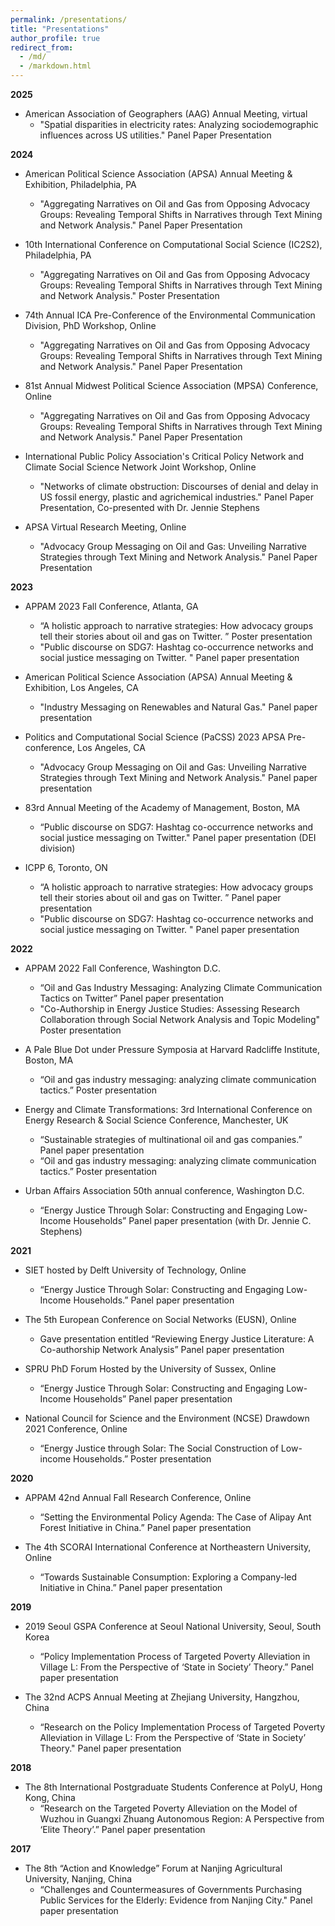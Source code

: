 ```yaml
---
permalink: /presentations/
title: "Presentations"
author_profile: true
redirect_from: 
  - /md/
  - /markdown.html
---
```


**2025**
- American Association of Geographers (AAG) Annual Meeting, virtual
  - "Spatial disparities in electricity rates: Analyzing sociodemographic influences across US utilities." Panel Paper Presentation
    
**2024**
- American Political Science Association (APSA) Annual Meeting & Exhibition, Philadelphia, PA
  - "Aggregating Narratives on Oil and Gas from Opposing Advocacy Groups: Revealing Temporal Shifts in Narratives through Text Mining and Network Analysis." Panel Paper Presentation
    
- 10th International Conference on Computational Social Science (IC2S2), Philadelphia, PA
  - "Aggregating Narratives on Oil and Gas from Opposing Advocacy Groups: Revealing Temporal Shifts in Narratives through Text Mining and Network Analysis." Poster Presentation
    
- 74th Annual ICA Pre-Conference of the Environmental Communication Division, PhD Workshop, Online
  - "Aggregating Narratives on Oil and Gas from Opposing Advocacy Groups: Revealing Temporal Shifts in Narratives through Text Mining and Network Analysis." Panel Paper Presentation

- 81st Annual Midwest Political Science Association (MPSA) Conference, Online
  - "Aggregating Narratives on Oil and Gas from Opposing Advocacy Groups: Revealing Temporal Shifts in Narratives through Text Mining and Network Analysis." Panel Paper Presentation
    
- International Public Policy Association's Critical Policy Network and Climate Social Science Network Joint Workshop, Online
  - "Networks of climate obstruction: Discourses of denial and delay in US fossil energy, plastic and agrichemical industries." Panel Paper Presentation, Co-presented with Dr. Jennie Stephens

- APSA Virtual Research Meeting, Online
  - "Advocacy Group Messaging on Oil and Gas: Unveiling Narrative Strategies through Text Mining and Network Analysis." Panel Paper Presentation

**2023**

- APPAM 2023 Fall Conference, Atlanta, GA
  - “A holistic approach to narrative strategies: How advocacy groups tell their stories about oil and gas on Twitter. ” Poster presentation
  - "Public discourse on SDG7: Hashtag co-occurrence networks and social justice messaging on Twitter. " Panel paper presentation

- American Political Science Association (APSA) Annual Meeting & Exhibition, Los Angeles, CA
  - "Industry Messaging on Renewables and Natural Gas." Panel paper presentation

- Politics and Computational Social Science (PaCSS) 2023 APSA Pre-conference, Los Angeles, CA
  - "Advocacy Group Messaging on Oil and Gas: Unveiling Narrative Strategies through Text Mining and Network Analysis." Panel paper presentation

- 83rd Annual Meeting of the Academy of Management, Boston, MA			
  - “Public discourse on SDG7: Hashtag co-occurrence networks and social justice messaging on Twitter." Panel paper presentation (DEI division)

- ICPP 6, Toronto, ON
  - “A holistic approach to narrative strategies: How advocacy groups tell their stories about oil and gas on Twitter. ” Panel paper presentation
  - "Public discourse on SDG7: Hashtag co-occurrence networks and social justice messaging on Twitter. " Panel paper presentation

**2022**

- APPAM 2022 Fall Conference, Washington D.C.
  - “Oil and Gas Industry Messaging: Analyzing Climate Communication Tactics on Twitter” Panel paper presentation
  - "Co-Authorship in Energy Justice Studies: Assessing Research Collaboration through Social Network Analysis and Topic Modeling" Poster presentation

- A Pale Blue Dot under Pressure Symposia at Harvard Radcliffe Institute, Boston, MA
  - “Oil and gas industry messaging: analyzing climate communication tactics.” Poster presentation

- Energy and Climate Transformations: 3rd International Conference on Energy Research & Social Science Conference, Manchester, UK
  - “Sustainable strategies of multinational oil and gas companies.” Panel paper presentation
  - “Oil and gas industry messaging: analyzing climate communication tactics.” Poster presentation

- Urban Affairs Association 50th annual conference, Washington D.C.
  - “Energy Justice Through Solar: Constructing and Engaging Low-Income Households” Panel paper presentation (with Dr. Jennie C. Stephens)

**2021**

- SIET hosted by Delft University of Technology, Online
  - “Energy Justice Through Solar: Constructing and Engaging Low-Income Households.”  Panel paper presentation

- The 5th European Conference on Social Networks (EUSN), Online
  - Gave presentation entitled “Reviewing Energy Justice Literature: A Co-authorship Network Analysis” Panel paper presentation

- SPRU PhD Forum Hosted by the University of Sussex, Online
  - “Energy Justice Through Solar: Constructing and Engaging Low-Income Households” Panel paper presentation

- National Council for Science and the Environment (NCSE) Drawdown 2021 Conference, Online
  - “Energy Justice through Solar: The Social Construction of Low-income Households.” Poster presentation
 
**2020**

- APPAM 42nd Annual Fall Research Conference, Online
  - “Setting the Environmental Policy Agenda: The Case of Alipay Ant Forest Initiative in China.” Panel paper presentation

- The 4th SCORAI International Conference at Northeastern University, Online
  - “Towards Sustainable Consumption: Exploring a Company-led Initiative in China.” Panel paper presentation

**2019**

- 2019 Seoul GSPA Conference at Seoul National University, Seoul, South Korea
  - “Policy Implementation Process of Targeted Poverty Alleviation in Village L: From the Perspective of ‘State in Society’ Theory.” Panel paper presentation

- The 32nd ACPS Annual Meeting at Zhejiang University, Hangzhou, China
  - “Research on the Policy Implementation Process of Targeted Poverty Alleviation in Village L: From the Perspective of ‘State in Society’ Theory." Panel paper presentation

**2018**

- The 8th International Postgraduate Students Conference at PolyU, Hong Kong, China
  - “Research on the Targeted Poverty Alleviation on the Model of Wuzhou in Guangxi Zhuang Autonomous Region: A Perspective from ‘Elite Theory’.” Panel paper presentation
 
**2017**

- The 8th “Action and Knowledge” Forum at Nanjing Agricultural University, Nanjing, China
  - “Challenges and Countermeasures of Governments Purchasing Public Services for the Elderly: Evidence from Nanjing City." Panel paper presentation

